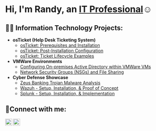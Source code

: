 <h1>Hi, I'm Randy, an <a href="https://www.linkedin.com/in/randyramirez95/">IT Professional</a>☺</h1>

<h2>👨‍💻 Information Technology Projects:</h2>

- <b>osTicket (Help Desk Ticketing System)</b>
  - [osTicket: Prerequisites and Installation](https://github.com/randyramirez95/osTicket-Setup-Installation)
  - [osTicket: Post-Installation Configuration](https://github.com/randyramirez95/osTicket-Post-Install-Config)
  - [osTicket: Ticket Lifecycle Examples](https://github.com/randyramirez95/osTicket-Ticket-Lifecycle)
- <b>VMWare Environments</b>
  - [Configuring On-premises Active Directory within VMWare VMs](https://github.com/randyramirez95/Active-Directory-Deployed-Locally)
  - [Network Security Groups (NSGs) and File Sharing](https://github.com/randyramirez95/Network-File-Sharing-and-NSG-Config)
- <b>Cyber Defense Showcase</b>
  - [Zeus Banking Trojan Malware Analysis](https://github.com/randyramirez95/Malware-Analysis-Zeus-Banking-Trojan)
  - [Wazuh - Setup, Installation, & Proof of Concept](https://github.com/randyramirez95/Wazuh-Setup-Installation-Implementation)
  - [Splunk - Setup, Installation, & Implementation](https://github.com/randyramirez95/Splunk-Installation-Setup)

<h2>🤳Connect with me:</h2>

[<img align="left" alt="Randy | LinkedIn" width="22px" src="https://cdn.jsdelivr.net/npm/simple-icons@v3/icons/linkedin.svg" />][linkedin]
[<img align="left" alt="Randy | Website" width="22px" src="https://cdn.jsdelivr.net/npm/@meldcx/glow-icons@1.2.0/icons/cloud.svg" />][Personal Website]

[linkedin]: https://www.linkedin.com/in/randyramirez95
[Personal Website]: https://randyramirez95.github.io/
